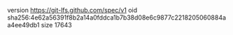 version https://git-lfs.github.com/spec/v1
oid sha256:4e62a56391f8b2a14a0fddca1b7b38d08e6c9877c2218205060884aa4ee49db1
size 17643

